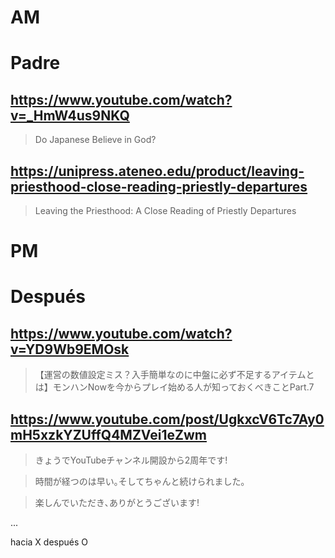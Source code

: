 # AM
# Padre

## https://www.youtube.com/watch?v=_HmW4us9NKQ

> Do Japanese Believe in God?

## https://unipress.ateneo.edu/product/leaving-priesthood-close-reading-priestly-departures

> Leaving the Priesthood: A Close Reading of Priestly Departures

# PM
# Después

## https://www.youtube.com/watch?v=YD9Wb9EMOsk

> 【運営の数値設定ミス？入手簡単なのに中盤に必ず不足するアイテムとは】モンハンNowを今からプレイ始める人が知っておくべきことPart.7

## https://www.youtube.com/post/UgkxcV6Tc7Ay0mH5xzkYZUffQ4MZVei1eZwm

> きょうでYouTubeチャンネル開設から2周年です!

> 時間が経つのは早い｡そしてちゃんと続けられました｡

> 楽しんでいただき､ありがとうございます!

...

hacia X
después O
